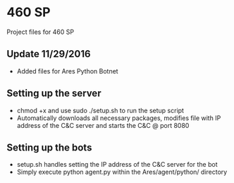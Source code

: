 # 460 SP

Project files for 460 SP

## Update 11/29/2016
* Added files for Ares Python Botnet

## Setting up the server
* chmod +x and use sudo ./setup.sh to run the setup script
* Automatically downloads all necessary packages, modifies file with IP address
of the C&C server and starts the C&C @ port 8080

## Setting up the bots
* setup.sh handles setting the IP address of the C&C server for the bot
* Simply execute python agent.py within the Ares/agent/python/ directory
